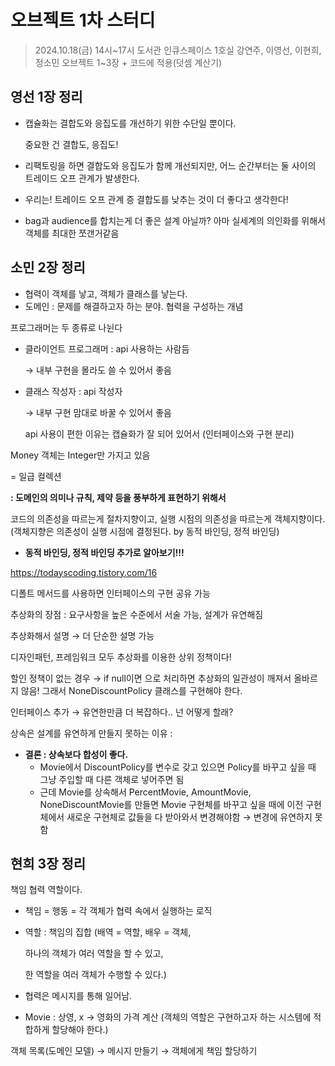 # 오브젝트 1차 스터디
> 2024.10.18(금) 14시~17시
> 도서관 인큐스페이스 1호실
> 강연주, 이영선, 이현희, 정소민
> 오브젝트 1~3장 + 코드에 적용(덧셈 계산기)

## 영선 1장 정리

- 캡슐화는 결합도와 응집도를 개선하기 위한 수단일 뿐이다.

  중요한 건 결합도, 응집도!

- 리팩토링을 하면 결합도와 응집도가 함께 개선되지만, 어느 순간부터는 둘 사이의 트레이드 오프 관계가 발생한다.
- 우리는! 트레이드 오프 관계 증 결합도를 낮추는 것이 더 좋다고 생각한다!
- bag과 audience를 합치는게 더 좋은 설계 아닐까? 아마 실세계의 의인화를 위해서 객체를 최대한 쪼갠거같음

## 소민 2장 정리

- 협력이 객체를 낳고, 객체가 클래스를 낳는다.
- 도메인 : 문제를 해결하고자 하는 분야. 협력을 구성하는 개념

프로그래머는 두 종류로 나뉜다

- 클라이언트 프로그래머 : api 사용하는 사람듬

  → 내부 구현을 몰라도 쓸 수 있어서 좋음

- 클래스 작성자 : api 작성자

  → 내부 구현 맘대로 바꿀 수 있어서 좋음

  api 사용이 편한 이유는 캡슐화가 잘 되어 있어서 (인터페이스와 구현 분리)


Money 객체는 Integer만 가지고 있음

= 일급 컬렉션

**: 도메인의 의미나 규칙, 제약 등을 풍부하게 표현하기 위해서**

코드의 의존성을 따르는게 절차지향이고, 실행 시점의 의존성을 따르는게 객체지향이다. (객체지향은 의존성이 실행 시점에 결정된다. by 동적 바인딩, 정적 바인딩)

- **동적 바인딩, 정적 바인딩 추가로 알아보기!!!**

https://todayscoding.tistory.com/16

디폴트 메서드를 사용하면 인터페이스의 구현 공유 가능

추상화의 장점 : 요구사항을 높은 수준에서 서술 가능, 설계가 유연해짐

추상화해서 설명 → 더 단순한 설명 가능

디자인패턴, 프레임워크 모두 추상화를 이용한 상위 정책이다!

할인 정책이 없는 경우 → if null이면 으로 처리하면 추상화의 일관성이 깨져서 올바르지 않음! 그래서 NoneDiscountPolicy 클래스를 구현해야 한다.

인터페이스 추가 → 유연한만큼 더 복잡하다.. 넌 어떻게 할래?

상속은 설계를 유연하게 만들지 못하는 이유 :

- **결론 : 상속보다 합성이 좋다.**
    - Movie에서 DiscountPolicy를 변수로 갖고 있으면 Policy를 바꾸고 싶을 때 그냥 주입할 때 다른 객체로 넣어주면 됨
    - 근데 Movie를 상속해서 PercentMovie, AmountMovie, NoneDiscountMovie를 만들면 Movie 구현체를 바꾸고 싶을 때에 이전 구현체에서 새로운 구현체로 값들을 다 받아와서 변경해야함 → 변경에 유연하지 못함

## 현희 3장 정리

책임 협력 역할이다.

- 책임 = 행동 = 각 객체가 협력 속에서 실행하는 로직
- 역할 : 책임의 집합 (배역 = 역할, 배우 = 객체,

  하나의 객체가 여러 역할을 할 수 있고,

  한 역할을 여러 객체가 수행할 수 있다.)

- 협력은 메시지를 통해 일어남.

- Movie : 상영, x → 영화의 가격 계산 (객체의 역할은 구현하고자 하는 시스템에 적합하게 할당해야 한다.)

객체 목록(도메인 모델) → 메시지 만들기 → 객체에게 책임 할당하기